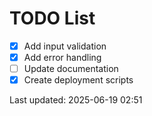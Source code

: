 # TODO List

- [x] Add input validation
- [x] Add error handling
- [ ] Update documentation
- [x] Create deployment scripts

Last updated: 2025-06-19 02:51
